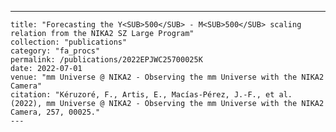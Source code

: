 ---
    title: "Forecasting the Y<SUB>500</SUB> - M<SUB>500</SUB> scaling relation from the NIKA2 SZ Large Program"
    collection: "publications"
    category: "fa_procs"
    permalink: /publications/2022EPJWC25700025K
    date: 2022-07-01
    venue: "mm Universe @ NIKA2 - Observing the mm Universe with the NIKA2 Camera"
    citation: "Kéruzoré, F., Artis, E., Macías-Pérez, J.-F., et al. (2022), mm Universe @ NIKA2 - Observing the mm Universe with the NIKA2 Camera, 257, 00025."
    ---